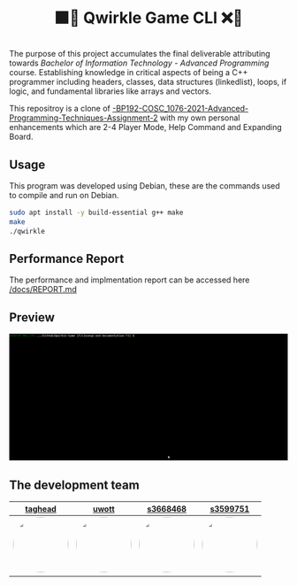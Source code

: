 # <p align="center"> ⬛️🔵 **Qwirkle Game CLI** ❌🔺 </p>

The purpose of this project accumulates the final deliverable attributing towards *Bachelor of Information Technology - Advanced Programming* course. Establishing knowledge in critical aspects of being a C++ programmer including headers, classes, data structures (linkedlist), loops, if logic, and fundamental libraries like arrays and vectors.

This repositroy is a clone of  [-BP192-COSC_1076-2021-Advanced-Programming-Techniques-Assignment-2](https://github.com/taghead/-BP192-COSC_1076-2021-Advanced-Programming-Techniques-Assignment-2) with my own personal enhancements which are 2-4 Player Mode, Help Command and Expanding Board.

## Usage

This program was developed using Debian, these are the commands used to compile and run on Debian.

```bash
sudo apt install -y build-essential g++ make
make
./qwirkle
```

## Performance Report 

The performance and implmentation report can be accessed here [/docs/REPORT.md](/docs/REPORT.md)

## Preview

![Preview](/docs/assets/img/demo.gif)

## The development team

| [taghead](taghead) | [uwott](uwott) | [s3668468](https://github.com/s3668468) | [s3599751](https://github.com/s3599751) |
| :---: | :---: | :---: | :---: |
| <img style="border-radius: 50%;" src="https://avatars.githubusercontent.com/u/13403032?v=4" width="100" height="100" href="https://github.com/taghead" /> | <img style="border-radius: 50%;" src="https://avatars.githubusercontent.com/u/44457682?v=4" width="100" height="100" href="https://github.com/uwott" /> | <img style="border-radius: 50%;" src="https://avatars.githubusercontent.com/u/62458174?v=4" width="100" height="100" href="https://github.com/s3668468" /> | <img style="border-radius: 50%;" src="https://avatars.githubusercontent.com/u/37392300?v=4?" width="100" height="100" href="https://github.com/s3599751" /> |